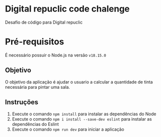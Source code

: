 # Digital repuclic code chalenge

Desafio de código para Digital repuclic

# Pré-requisitos

É necessário possuir o Node.js na versão `v18.15.0`

## Objetivo

O objetivo da aplicação é ajudar o usuario a calcular a quantidade de tinta necessária para pintar uma sala.

## Instruções

1. Execute o comando `npm install` para instalar as dependências do Node
2. Execute o comando `npm i install --save-dev eslint` para instalar as dependências do Eslint
3. Execute o comando `npm run dev` para iniciar a aplicação

